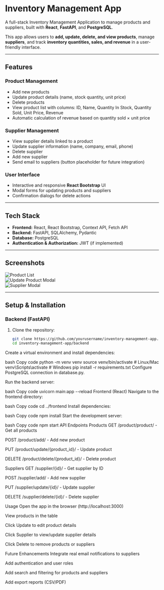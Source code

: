# Inventory Management App

A full-stack Inventory Management Application to manage products and suppliers, built with **React**, **FastAPI**, and **PostgreSQL**.  

This app allows users to **add, update, delete, and view products**, manage **suppliers**, and track **inventory quantities, sales, and revenue** in a user-friendly interface.

---

## Features

### Product Management
- Add new products
- Update product details (name, stock quantity, unit price)
- Delete products
- View product list with columns: ID, Name, Quantity In Stock, Quantity Sold, Unit Price, Revenue
- Automatic calculation of revenue based on quantity sold × unit price

### Supplier Management
- View supplier details linked to a product
- Update supplier information (name, company, email, phone)
- Delete supplier
- Add new supplier
- Send email to suppliers (button placeholder for future integration)

### User Interface
- Interactive and responsive **React Bootstrap** UI
- Modal forms for updating products and suppliers
- Confirmation dialogs for delete actions

---

## Tech Stack

- **Frontend:** React, React Bootstrap, Context API, Fetch API  
- **Backend:** FastAPI, SQLAlchemy, Pydantic  
- **Database:** PostgreSQL  
- **Authentication & Authorization:** JWT (if implemented)  

---

## Screenshots

![Product List](./screenshots/product_list.png)  
![Update Product Modal](./screenshots/update_product_modal.png)  
![Supplier Modal](./screenshots/supplier_modal.png)

---

## Setup & Installation

### Backend (FastAPI)
1. Clone the repository:
   ```bash
   git clone https://github.com/yourusername/inventory-management-app.git
   cd inventory-management-app/backend
Create a virtual environment and install dependencies:

bash
Copy code
python -m venv venv
source venv/bin/activate  # Linux/Mac
venv\Scripts\activate     # Windows
pip install -r requirements.txt
Configure PostgreSQL connection in database.py.

Run the backend server:

bash
Copy code
uvicorn main:app --reload
Frontend (React)
Navigate to the frontend directory:

bash
Copy code
cd ../frontend
Install dependencies:

bash
Copy code
npm install
Start the development server:

bash
Copy code
npm start
API Endpoints
Products
GET /product/product/ - Get all products

POST /product/add/ - Add new product

PUT /product/update/{product_id}/ - Update product

DELETE /product/delete/{product_id}/ - Delete product

Suppliers
GET /supplier/{id}/ - Get supplier by ID

POST /supplier/add/ - Add new supplier

PUT /supplier/update/{id}/ - Update supplier

DELETE /supplier/delete/{id}/ - Delete supplier

Usage
Open the app in the browser (http://localhost:3000)

View products in the table

Click Update to edit product details

Click Supplier to view/update supplier details

Click Delete to remove products or suppliers

Future Enhancements
Integrate real email notifications to suppliers

Add authentication and user roles

Add search and filtering for products and suppliers

Add export reports (CSV/PDF)
